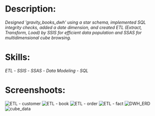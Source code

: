 # Description:
*Designed 'gravity_books_dwh' using a star schema, implemented SQL integrity checks, added a date dimension, and created ETL (Extract, Transform, Load) by SSIS for efficient data population and SSAS for multidimensional cube browsing.*

# Skills: 
*ETL* - *SSIS* - *SSAS* - *Data Modeling* - *SQL*

# Screenshoots:
![ETL - customer](https://github.com/Marwaa-Samir/Modeling-Building-a-Data-Warehouse-for-Gravity-Bookstore/assets/156473237/fdddf378-944c-477a-9b9a-d29747007536)
![ETL - book](https://github.com/Marwaa-Samir/Modeling-Building-a-Data-Warehouse-for-Gravity-Bookstore/assets/156473237/65fede45-b6c7-49cb-a2ca-54e59abf09f2)
![ETL - order](https://github.com/Marwaa-Samir/Modeling-Building-a-Data-Warehouse-for-Gravity-Bookstore/assets/156473237/04f72902-1473-4ec1-a30b-64f20c07e79e)
![ETL - fact](https://github.com/Marwaa-Samir/Modeling-Building-a-Data-Warehouse-for-Gravity-Bookstore/assets/156473237/a525679c-06bd-4240-bb99-1623f6f89ca1)
![DWH_ERD](https://github.com/Marwaa-Samir/Modeling-Building-a-Data-Warehouse-for-Gravity-Bookstore/assets/156473237/c5b00881-6d0e-4a5f-be3f-c819923ff29c)
![cube_data](https://github.com/Marwaa-Samir/Modeling-Building-a-Data-Warehouse-for-Gravity-Bookstore/assets/156473237/cf5c2f7e-82a8-4a8b-837f-40b4bcc09d13)
